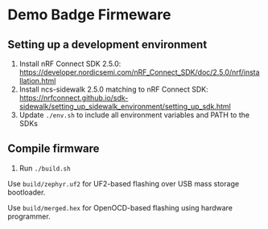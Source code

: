 # Demo Badge Firmeware

## Setting up a development environment

1. Install nRF Connect SDK 2.5.0: https://developer.nordicsemi.com/nRF_Connect_SDK/doc/2.5.0/nrf/installation.html
2. Install ncs-sidewalk 2.5.0 matching to nRF Connect SDK: https://nrfconnect.github.io/sdk-sidewalk/setting_up_sidewalk_environment/setting_up_sdk.html
3. Update `./env.sh` to include all environment variables and PATH to the SDKs

## Compile firmware

1. Run `./build.sh`

Use `build/zephyr.uf2` for UF2-based flashing over USB mass storage bootloader.

Use `build/merged.hex` for OpenOCD-based flashing using hardware programmer.
